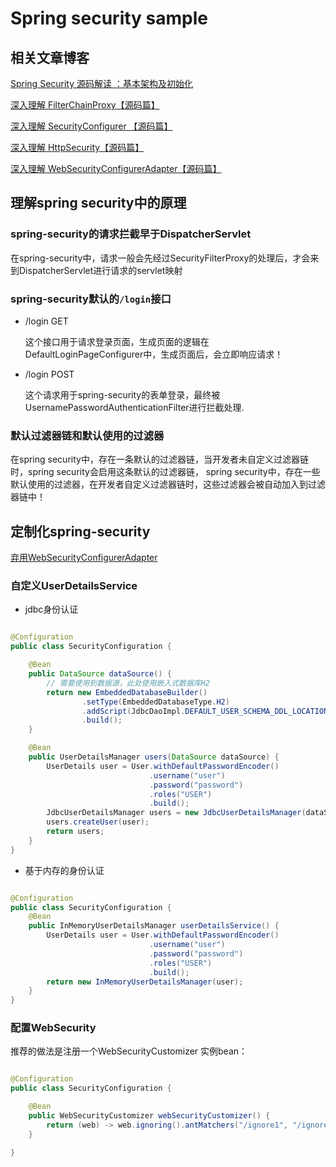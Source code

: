 # Spring security sample

## 相关文章博客

[Spring Security 源码解读 ：基本架构及初始化](https://blog.csdn.net/weixin_41866717/article/details/128848734)

[深入理解 FilterChainProxy【源码篇】](https://wangsong.blog.csdn.net/article/details/107456398)

[深入理解 SecurityConfigurer 【源码篇】](https://wangsong.blog.csdn.net/article/details/107480688)

[深入理解 HttpSecurity【源码篇】](https://wangsong.blog.csdn.net/article/details/107509727)

[深入理解 WebSecurityConfigurerAdapter【源码篇】](https://wangsong.blog.csdn.net/article/details/107655180)

## 理解spring security中的原理

### spring-security的请求拦截早于DispatcherServlet

在spring-security中，请求一般会先经过SecurityFilterProxy的处理后，才会来到DispatcherServlet进行请求的servlet映射

### spring-security默认的`/login`接口

- /login GET

  这个接口用于请求登录页面，生成页面的逻辑在DefaultLoginPageConfigurer中，生成页面后，会立即响应请求！
- /login POST

  这个请求用于spring-security的表单登录，最终被UsernamePasswordAuthenticationFilter进行拦截处理.

### 默认过滤器链和默认使用的过滤器

在spring security中，存在一条默认的过滤器链，当开发者未自定义过滤器链时，spring security会启用这条默认的过滤器链，
spring security中，存在一些默认使用的过滤器，在开发者自定义过滤器链时，这些过滤器会被自动加入到过滤器链中！

## 定制化spring-security

[弃用WebSecurityConfigurerAdapter](https://spring.io/blog/2022/02/21/spring-security-without-the-websecurityconfigureradapter)

### 自定义UserDetailsService

- jdbc身份认证

```java

@Configuration
public class SecurityConfiguration {

	@Bean
	public DataSource dataSource() {
		// 需要使用到数据源，此处使用嵌入式数据库H2
		return new EmbeddedDatabaseBuilder()
				.setType(EmbeddedDatabaseType.H2)
				.addScript(JdbcDaoImpl.DEFAULT_USER_SCHEMA_DDL_LOCATION)
				.build();
	}

	@Bean
	public UserDetailsManager users(DataSource dataSource) {
		UserDetails user = User.withDefaultPasswordEncoder()
							   .username("user")
							   .password("password")
							   .roles("USER")
							   .build();
		JdbcUserDetailsManager users = new JdbcUserDetailsManager(dataSource);
		users.createUser(user);
		return users;
	}
}
```

- 基于内存的身份认证

```java

@Configuration
public class SecurityConfiguration {
	@Bean
	public InMemoryUserDetailsManager userDetailsService() {
		UserDetails user = User.withDefaultPasswordEncoder()
							   .username("user")
							   .password("password")
							   .roles("USER")
							   .build();
		return new InMemoryUserDetailsManager(user);
	}
}
```

### 配置WebSecurity

推荐的做法是注册一个WebSecurityCustomizer 实例bean：

```java

@Configuration
public class SecurityConfiguration {

	@Bean
	public WebSecurityCustomizer webSecurityCustomizer() {
		return (web) -> web.ignoring().antMatchers("/ignore1", "/ignore2");
	}

}
```